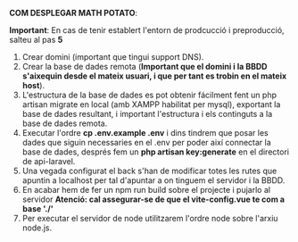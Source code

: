 **COM DESPLEGAR MATH POTATO**:

**Important**: En cas de tenir establert l'entorn de prodcucció i preproducció, salteu al pas **5**

1. Crear domini (important que tingui support DNS).
2. Crear la base de dades remota (**Important que el domini i la BBDD s'aixequin desde el mateix usuari, i que per tant es trobin en el mateix host**).
3. L'estructura de la base de dades es pot obtenir fácilment fent un php artisan migrate en local (amb XAMPP habilitat per mysql), exportant la base de dades resultant, i important l'estructura i els continguts a la base de dades remota.
4. Executar l'ordre **cp .env.example .env** i dins tindrem que posar les dades que siguin necessaries en el .env per poder així connectar la base de dades, després fem un **php artisan key:generate** en el directori de api-laravel.
5. Una vegada configurat el back s'han de modificar totes les rutes que apuntin a localhost per tal d'apuntar a on tinguem el servidor i la BBDD.
6. En acabar hem de fer un npm run build sobre el projecte i pujarlo al servidor **Atenció: cal assegurar-se de que el vite-config.vue te com a base './'**
7. Per executar el servidor de node utilitzarem l'ordre node sobre l'arxiu node.js.
